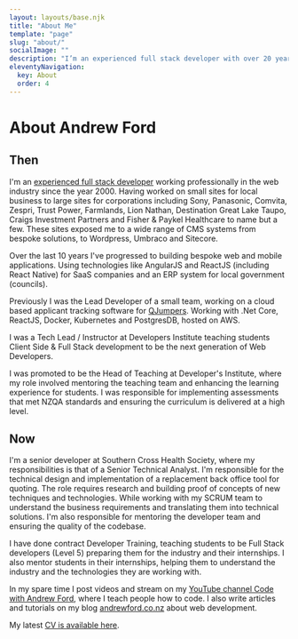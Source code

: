 ```yaml
---
layout: layouts/base.njk
title: "About Me"
template: "page"
slug: "about/"
socialImage: ""
description: "I’m an experienced full stack developer with over 20 years of experience, who can use his technical analyst skills and teaching experience to help your team."
eleventyNavigation:
  key: About
  order: 4
---
```


# About Andrew Ford

## Then

I'm an <a href="https://www.linkedin.com/in/andrewjamesford/">experienced full
stack developer</a> working professionally in the web industry since the
year 2000. Having worked on small sites for local business to large sites for
corporations including Sony, Panasonic, Comvita, Zespri, Trust Power, Farmlands,
Lion Nathan, Destination Great Lake Taupo, Craigs Investment Partners and Fisher
& Paykel Healthcare to name but a few. These sites exposed me to a wide range of
CMS systems from bespoke solutions, to Wordpress, Umbraco and Sitecore.

Over the last 10 years I've progressed to building bespoke web and mobile
applications. Using technologies like AngularJS and ReactJS (including React
Native) for SaaS companies and an ERP system for local government (councils).

Previously I was the Lead Developer of a small team, working on a cloud based
applicant tracking software for [QJumpers](https://www.qjumpers.com/). Working
with .Net Core, ReactJS, Docker, Kubernetes and PostgresDB, hosted on AWS.

I was a Tech Lead / Instructor at Developers Institute teaching students Client
Side & Full Stack development to be the next generation of Web Developers.

I was promoted to be the Head of Teaching at Developer's Institute, where my
role involved mentoring the teaching team and enhancing the learning experience
for students. I was responsible for implementing assessments that met NZQA
standards and ensuring the curriculum is delivered at a high level.

## Now

I'm a senior developer at Southern Cross Health Society, where my
responsibilities is that of a Senior Technical Analyst. I'm responsible for the
technical design and implementation of a replacement back office tool for
quoting. The role requires research and building proof of concepts of new
techniques and technologies. While working with my SCRUM team to understand the
business requirements and translating them into technical solutions. I'm also
responsible for mentoring the developer team and ensuring the quality of the
codebase.

I have done contract Developer Training, teaching students to be Full Stack
developers (Level 5) preparing them for the industry and their internships. I
also mentor students in their internships, helping them to understand the
industry and the technologies they are working with.

In my spare time I post videos and stream on my
[YouTube channel Code with Andrew Ford](https://www.youtube.com/@CodewithAndrewFord),
where I teach people how to code. I also write articles and tutorials on my blog
[andrewford.co.nz](https://andrewford.co.nz) about web development.

My latest
[CV is available here](https://andrewford.co.nz/assets/CV-AndrewFord-May-2024-tech-analyst.pdf).

